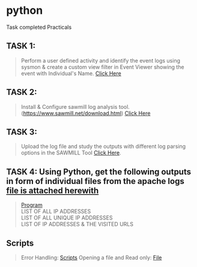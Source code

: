 # python
Task completed Practicals 

## TASK 1: 
> Perform a user defined activity and identify the event logs using sysmon & create a custom view filter in Event Viewer showing the event with Individual's Name.  [Click Here](https://github.com/sagar98cyber/python/blob/ramya-sir-pracs/event%20viewer%20sysmon%20custom%20view.png)

## TASK 2: 
>  Install & Configure sawmill log analysis tool. (https://www.sawmill.net/download.html) [Click Here](https://github.com/sagar98cyber/python/blob/ramya-sir-pracs/sawmill%20installation.png)

## TASK 3: 
>  Upload the log file and study the outputs with different log parsing options in the SAWMILL Tool [Click Here](https://github.com/sagar98cyber/python/blob/ramya-sir-pracs/sawmill%20filters.png).

## TASK 4: Using Python, get the following outputs in form of individual files from the apache logs [file is attached herewith](https://github.com/sagar98cyber/python/blob/ramya-sir-pracs/apache_logs.txt)
> [Program](https://github.com/sagar98cyber/python/blob/ramya-sir-pracs/ip_address.py) <br>
> LIST OF ALL IP ADDRESSES <br>
> LIST OF ALL UNIQUE IP ADDRESSES <br>
> LIST OF IP ADDRESSES & THE VISITED URLS


## Scripts
> Error Handling: [Scripts](https://github.com/sagar98cyber/python-cheatsheet/tree/12/10/scripts/exception%20handling%20tut)
> Opening a file and Read only: [File](https://github.com/sagar98cyber/python-cheatsheet/tree/12/10/scripts/dateTasks)